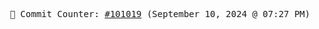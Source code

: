 <p align="center">
    <samp>
        📮 Commit Counter: <a href="https://github.com/Javascript-void0/Javascript-void0/commits/main">#101019</a> (September 10, 2024 @ 07:27 PM)
    </samp>
</p>
